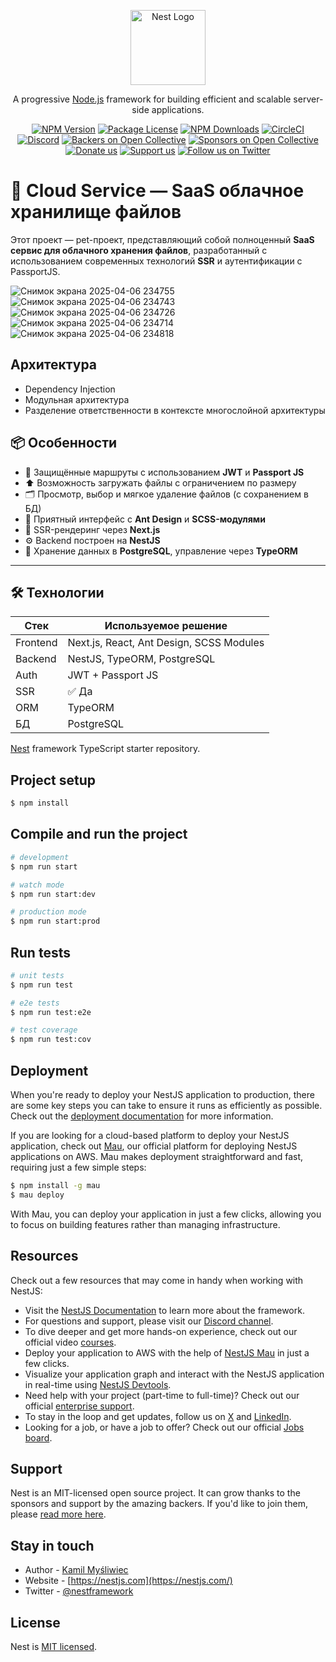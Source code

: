 <p align="center">
  <a href="http://nestjs.com/" target="blank"><img src="https://nestjs.com/img/logo-small.svg" width="120" alt="Nest Logo" /></a>
</p>

[circleci-image]: https://img.shields.io/circleci/build/github/nestjs/nest/master?token=abc123def456
[circleci-url]: https://circleci.com/gh/nestjs/nest

  <p align="center">A progressive <a href="http://nodejs.org" target="_blank">Node.js</a> framework for building efficient and scalable server-side applications.</p>
    <p align="center">
<a href="https://www.npmjs.com/~nestjscore" target="_blank"><img src="https://img.shields.io/npm/v/@nestjs/core.svg" alt="NPM Version" /></a>
<a href="https://www.npmjs.com/~nestjscore" target="_blank"><img src="https://img.shields.io/npm/l/@nestjs/core.svg" alt="Package License" /></a>
<a href="https://www.npmjs.com/~nestjscore" target="_blank"><img src="https://img.shields.io/npm/dm/@nestjs/common.svg" alt="NPM Downloads" /></a>
<a href="https://circleci.com/gh/nestjs/nest" target="_blank"><img src="https://img.shields.io/circleci/build/github/nestjs/nest/master" alt="CircleCI" /></a>
<a href="https://discord.gg/G7Qnnhy" target="_blank"><img src="https://img.shields.io/badge/discord-online-brightgreen.svg" alt="Discord"/></a>
<a href="https://opencollective.com/nest#backer" target="_blank"><img src="https://opencollective.com/nest/backers/badge.svg" alt="Backers on Open Collective" /></a>
<a href="https://opencollective.com/nest#sponsor" target="_blank"><img src="https://opencollective.com/nest/sponsors/badge.svg" alt="Sponsors on Open Collective" /></a>
  <a href="https://paypal.me/kamilmysliwiec" target="_blank"><img src="https://img.shields.io/badge/Donate-PayPal-ff3f59.svg" alt="Donate us"/></a>
    <a href="https://opencollective.com/nest#sponsor"  target="_blank"><img src="https://img.shields.io/badge/Support%20us-Open%20Collective-41B883.svg" alt="Support us"></a>
  <a href="https://twitter.com/nestframework" target="_blank"><img src="https://img.shields.io/twitter/follow/nestframework.svg?style=social&label=Follow" alt="Follow us on Twitter"></a>
</p>
  <!--[![Backers on Open Collective](https://opencollective.com/nest/backers/badge.svg)](https://opencollective.com/nest#backer)
  [![Sponsors on Open Collective](https://opencollective.com/nest/sponsors/badge.svg)](https://opencollective.com/nest#sponsor)-->

# 🧠 Cloud Service — SaaS облачное хранилище файлов

Этот проект — pet-проект, представляющий собой полноценный **SaaS сервис для облачного хранения файлов**, разработанный с использованием современных технологий **SSR** и аутентификации c PassportJS.


![Снимок экрана 2025-04-06 234755](https://github.com/user-attachments/assets/5f842358-5b2e-46e8-8f9a-d5b0f3e7c0f0)
![Снимок экрана 2025-04-06 234743](https://github.com/user-attachments/assets/7bca32af-1bae-42a3-8bec-4e65c5fbc8ca)
![Снимок экрана 2025-04-06 234726](https://github.com/user-attachments/assets/86152911-ccc6-4fbc-bbfb-4bf93c303192)
![Снимок экрана 2025-04-06 234714](https://github.com/user-attachments/assets/9c34655b-e109-429b-b0c0-f0c2d0111099)
![Снимок экрана 2025-04-06 234818](https://github.com/user-attachments/assets/37991793-53e8-45a4-94cd-f552e64912c1)

##  Архитектура
 - Dependency Injection
 - Модульная архитектура
 - Разделение ответственности в контексте многослойной архитектуры

## 📦 Особенности

- 🔐 Защищённые маршруты с использованием **JWT** и **Passport JS**
- ⬆️ Возможность загружать файлы с ограничением по размеру
- 🗂 Просмотр, выбор и мягкое удаление файлов (с сохранением в БД)
- 🌈 Приятный интерфейс с **Ant Design** и **SCSS-модулями**
- 🧠 SSR-рендеринг через **Next.js**
- ⚙️ Backend построен на **NestJS**
- 💾 Хранение данных в **PostgreSQL**, управление через **TypeORM**

---

## 🛠 Технологии

| Стек | Используемое решение |
|------|----------------------|
| Frontend | Next.js, React, Ant Design, SCSS Modules |
| Backend  | NestJS, TypeORM, PostgreSQL |
| Auth     | JWT + Passport JS |
| SSR      | ✅ Да |
| ORM      | TypeORM |
| БД       | PostgreSQL |


[Nest](https://github.com/nestjs/nest) framework TypeScript starter repository.

## Project setup

```bash
$ npm install
```

## Compile and run the project

```bash
# development
$ npm run start

# watch mode
$ npm run start:dev

# production mode
$ npm run start:prod
```

## Run tests

```bash
# unit tests
$ npm run test

# e2e tests
$ npm run test:e2e

# test coverage
$ npm run test:cov
```

## Deployment

When you're ready to deploy your NestJS application to production, there are some key steps you can take to ensure it runs as efficiently as possible. Check out the [deployment documentation](https://docs.nestjs.com/deployment) for more information.

If you are looking for a cloud-based platform to deploy your NestJS application, check out [Mau](https://mau.nestjs.com), our official platform for deploying NestJS applications on AWS. Mau makes deployment straightforward and fast, requiring just a few simple steps:

```bash
$ npm install -g mau
$ mau deploy
```

With Mau, you can deploy your application in just a few clicks, allowing you to focus on building features rather than managing infrastructure.

## Resources

Check out a few resources that may come in handy when working with NestJS:

- Visit the [NestJS Documentation](https://docs.nestjs.com) to learn more about the framework.
- For questions and support, please visit our [Discord channel](https://discord.gg/G7Qnnhy).
- To dive deeper and get more hands-on experience, check out our official video [courses](https://courses.nestjs.com/).
- Deploy your application to AWS with the help of [NestJS Mau](https://mau.nestjs.com) in just a few clicks.
- Visualize your application graph and interact with the NestJS application in real-time using [NestJS Devtools](https://devtools.nestjs.com).
- Need help with your project (part-time to full-time)? Check out our official [enterprise support](https://enterprise.nestjs.com).
- To stay in the loop and get updates, follow us on [X](https://x.com/nestframework) and [LinkedIn](https://linkedin.com/company/nestjs).
- Looking for a job, or have a job to offer? Check out our official [Jobs board](https://jobs.nestjs.com).

## Support

Nest is an MIT-licensed open source project. It can grow thanks to the sponsors and support by the amazing backers. If you'd like to join them, please [read more here](https://docs.nestjs.com/support).

## Stay in touch

- Author - [Kamil Myśliwiec](https://twitter.com/kammysliwiec)
- Website - [https://nestjs.com](https://nestjs.com/)
- Twitter - [@nestframework](https://twitter.com/nestframework)

## License

Nest is [MIT licensed](https://github.com/nestjs/nest/blob/master/LICENSE).
